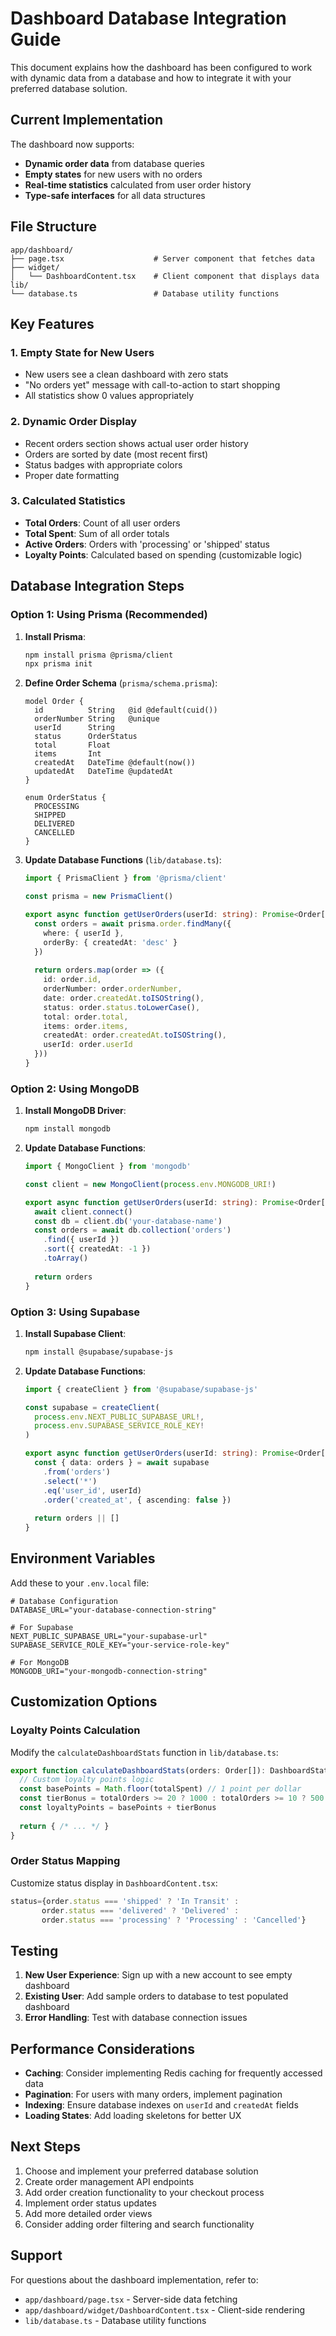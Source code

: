 # Dashboard Database Integration Guide

This document explains how the dashboard has been configured to work with dynamic data from a database and how to integrate it with your preferred database solution.

## Current Implementation

The dashboard now supports:
- **Dynamic order data** from database queries
- **Empty states** for new users with no orders
- **Real-time statistics** calculated from user order history
- **Type-safe interfaces** for all data structures

## File Structure

```
app/dashboard/
├── page.tsx                    # Server component that fetches data
├── widget/
│   └── DashboardContent.tsx    # Client component that displays data
lib/
└── database.ts                 # Database utility functions
```

## Key Features

### 1. Empty State for New Users
- New users see a clean dashboard with zero stats
- "No orders yet" message with call-to-action to start shopping
- All statistics show 0 values appropriately

### 2. Dynamic Order Display
- Recent orders section shows actual user order history
- Orders are sorted by date (most recent first)
- Status badges with appropriate colors
- Proper date formatting

### 3. Calculated Statistics
- **Total Orders**: Count of all user orders
- **Total Spent**: Sum of all order totals
- **Active Orders**: Orders with 'processing' or 'shipped' status
- **Loyalty Points**: Calculated based on spending (customizable logic)

## Database Integration Steps

### Option 1: Using Prisma (Recommended)

1. **Install Prisma**:
   ```bash
   npm install prisma @prisma/client
   npx prisma init
   ```

2. **Define Order Schema** (`prisma/schema.prisma`):
   ```prisma
   model Order {
     id          String   @id @default(cuid())
     orderNumber String   @unique
     userId      String
     status      OrderStatus
     total       Float
     items       Int
     createdAt   DateTime @default(now())
     updatedAt   DateTime @updatedAt
   }
   
   enum OrderStatus {
     PROCESSING
     SHIPPED
     DELIVERED
     CANCELLED
   }
   ```

3. **Update Database Functions** (`lib/database.ts`):
   ```typescript
   import { PrismaClient } from '@prisma/client'
   
   const prisma = new PrismaClient()
   
   export async function getUserOrders(userId: string): Promise<Order[]> {
     const orders = await prisma.order.findMany({
       where: { userId },
       orderBy: { createdAt: 'desc' }
     })
     
     return orders.map(order => ({
       id: order.id,
       orderNumber: order.orderNumber,
       date: order.createdAt.toISOString(),
       status: order.status.toLowerCase(),
       total: order.total,
       items: order.items,
       createdAt: order.createdAt.toISOString(),
       userId: order.userId
     }))
   }
   ```

### Option 2: Using MongoDB

1. **Install MongoDB Driver**:
   ```bash
   npm install mongodb
   ```

2. **Update Database Functions**:
   ```typescript
   import { MongoClient } from 'mongodb'
   
   const client = new MongoClient(process.env.MONGODB_URI!)
   
   export async function getUserOrders(userId: string): Promise<Order[]> {
     await client.connect()
     const db = client.db('your-database-name')
     const orders = await db.collection('orders')
       .find({ userId })
       .sort({ createdAt: -1 })
       .toArray()
     
     return orders
   }
   ```

### Option 3: Using Supabase

1. **Install Supabase Client**:
   ```bash
   npm install @supabase/supabase-js
   ```

2. **Update Database Functions**:
   ```typescript
   import { createClient } from '@supabase/supabase-js'
   
   const supabase = createClient(
     process.env.NEXT_PUBLIC_SUPABASE_URL!,
     process.env.SUPABASE_SERVICE_ROLE_KEY!
   )
   
   export async function getUserOrders(userId: string): Promise<Order[]> {
     const { data: orders } = await supabase
       .from('orders')
       .select('*')
       .eq('user_id', userId)
       .order('created_at', { ascending: false })
     
     return orders || []
   }
   ```

## Environment Variables

Add these to your `.env.local` file:

```env
# Database Configuration
DATABASE_URL="your-database-connection-string"

# For Supabase
NEXT_PUBLIC_SUPABASE_URL="your-supabase-url"
SUPABASE_SERVICE_ROLE_KEY="your-service-role-key"

# For MongoDB
MONGODB_URI="your-mongodb-connection-string"
```

## Customization Options

### Loyalty Points Calculation
Modify the `calculateDashboardStats` function in `lib/database.ts`:

```typescript
export function calculateDashboardStats(orders: Order[]): DashboardStats {
  // Custom loyalty points logic
  const basePoints = Math.floor(totalSpent) // 1 point per dollar
  const tierBonus = totalOrders >= 20 ? 1000 : totalOrders >= 10 ? 500 : 0
  const loyaltyPoints = basePoints + tierBonus
  
  return { /* ... */ }
}
```

### Order Status Mapping
Customize status display in `DashboardContent.tsx`:

```typescript
status={order.status === 'shipped' ? 'In Transit' : 
       order.status === 'delivered' ? 'Delivered' :
       order.status === 'processing' ? 'Processing' : 'Cancelled'}
```

## Testing

1. **New User Experience**: Sign up with a new account to see empty dashboard
2. **Existing User**: Add sample orders to database to test populated dashboard
3. **Error Handling**: Test with database connection issues

## Performance Considerations

- **Caching**: Consider implementing Redis caching for frequently accessed data
- **Pagination**: For users with many orders, implement pagination
- **Indexing**: Ensure database indexes on `userId` and `createdAt` fields
- **Loading States**: Add loading skeletons for better UX

## Next Steps

1. Choose and implement your preferred database solution
2. Create order management API endpoints
3. Add order creation functionality to your checkout process
4. Implement order status updates
5. Add more detailed order views
6. Consider adding order filtering and search functionality

## Support

For questions about the dashboard implementation, refer to:
- `app/dashboard/page.tsx` - Server-side data fetching
- `app/dashboard/widget/DashboardContent.tsx` - Client-side rendering
- `lib/database.ts` - Database utility functions
